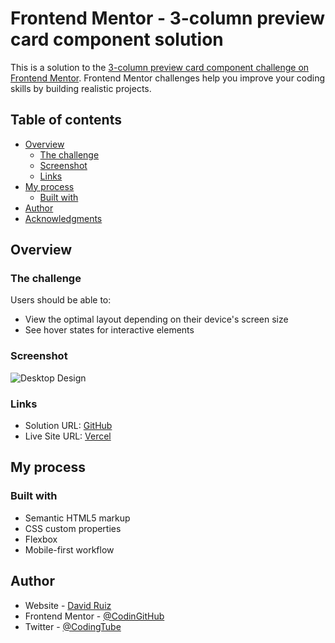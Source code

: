 # Frontend Mentor - 3-column preview card component solution

This is a solution to the [3-column preview card component challenge on Frontend Mentor](https://www.frontendmentor.io/challenges/3column-preview-card-component-pH92eAR2-). Frontend Mentor challenges help you improve your coding skills by building realistic projects. 

## Table of contents

- [Overview](#overview)
  - [The challenge](#the-challenge)
  - [Screenshot](#screenshot)
  - [Links](#links)
- [My process](#my-process)
  - [Built with](#built-with)
- [Author](#author)
- [Acknowledgments](#acknowledgments)

## Overview

### The challenge

Users should be able to:

- View the optimal layout depending on their device's screen size
- See hover states for interactive elements

### Screenshot

![Desktop Design](./desing/desktop-design.jpg)

### Links

- Solution URL: [GitHub](https://github.com/CodinGitHub/FrontendMentor-Challenge-7)
- Live Site URL: [Vercel](https://frontend-mentor-challenge-7.vercel.app/)

## My process

### Built with

- Semantic HTML5 markup
- CSS custom properties
- Flexbox
- Mobile-first workflow

## Author

- Website - [David Ruiz](https://coding-tube.com/)
- Frontend Mentor - [@CodinGitHub](https://www.frontendmentor.io/profile/CodinGitHub)
- Twitter - [@CodingTube](https://twitter.com/CodingTube)